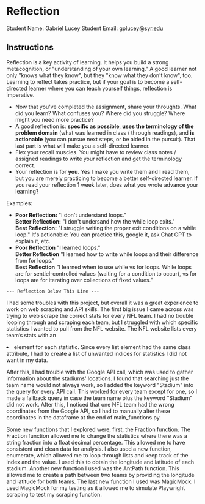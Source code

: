 # Reflection

Student Name:  Gabriel Lucey
Student Email:  gplucey@syr.edu

## Instructions

Reflection is a key activity of learning. It helps you build a strong metacognition, or "understanding of your own learning." A good learner not only "knows what they know", but they "know what they don't know", too. Learning to reflect takes practice, but if your goal is to become a self-directed learner where you can teach yourself things, reflection is imperative.

- Now that you've completed the assignment, share your throughts. What did you learn? What confuses you? Where did you struggle? Where might you need more practice?
- A good reflection is: **specific as possible**,  **uses the terminology of the problem domain** (what was learned in class / through readings), and **is actionable** (you can pursue next steps, or be aided in the pursuit). That last part is what will make you a self-directed learner.
- Flex your recall muscles. You might have to review class notes / assigned readings to write your reflection and get the terminology correct.
- Your reflection is for **you**. Yes I make you write them and I read them, but you are merely practicing to become a better self-directed learner. If you read your reflection 1 week later, does what you wrote advance your learning?

Examples:

- **Poor Reflection:**  "I don't understand loops."   
**Better Reflection:** "I don't undersand how the while loop exits."   
**Best Reflection:** "I struggle writing the proper exit conditions on a while loop." It's actionable: You can practice this, google it, ask Chat GPT to explain it, etc. 
-  **Poor Reflection** "I learned loops."   
**Better Reflection** "I learned how to write while loops and their difference from for loops."   
**Best Reflection** "I learned when to use while vs for loops. While loops are for sentiel-controlled values (waiting for a condition to occur), vs for loops are for iterating over collections of fixed values."

`--- Reflection Below This Line ---`

I had some troubles with this project, but overall it was a great experience to work on web scraping and API skills. The first big issue I came across was trying to web scrape the correct stats for every NFL team. I had no trouble looping through and scraping each team, but I struggled with which specific statistics I wanted to pull from the NFL website. The NFL website lists every team’s stats with an <li> element for each statistic. Since every list element had the same class attribute, I had to create a list of unwanted indices for statistics I did not want in my data.

After this, I had trouble with the Google API call, which was used to gather information about the stadiums' locations. I found that searching just the team name would not always work, so I added the keyword "Stadium" into the query for every API call. This worked for every team except for one, so I made a fallback query in case the team name plus the keyword "Stadium" did not work. After this, I noticed that one NFL team had the wrong coordinates from the Google API, so I had to manually alter these coordinates in the dataframe at the end of main_functions.py.

Some new functions that I explored were, first, the Fraction function. The Fraction function allowed me to change the statistics where there was a string fraction into a float decimal percentage. This allowed me to have consistent and clean data for analysis. I also used a new function, enumerate, which allowed me to loop through lists and keep track of the index and the value. I used this to obtain the longitude and latitude of each stadium. Another new function I used was the AntPath function. This allowed me to create a path between two teams by providing the longitude and latitude for both teams. The last new function I used was MagicMock. I used MagicMock for my testing as it allowed me to simulate Playwright scraping to test my scraping function.